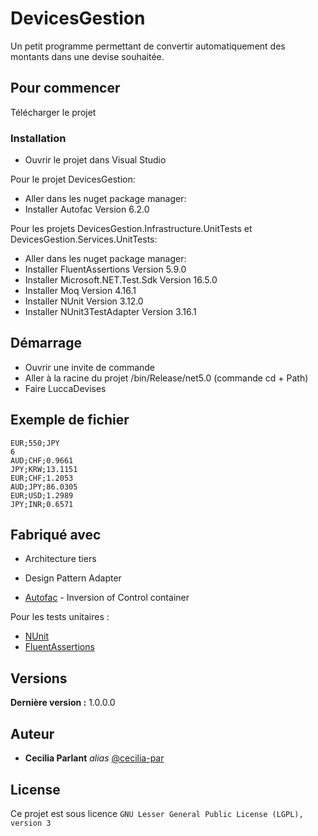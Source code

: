 # DevicesGestion

Un petit programme permettant de convertir automatiquement des montants
dans une devise souhaitée. 

## Pour commencer

Télécharger le projet

### Installation

- Ouvrir le projet dans Visual Studio

Pour le projet DevicesGestion: 
- Aller dans les nuget package manager: 
- Installer Autofac Version 6.2.0

Pour les projets DevicesGestion.Infrastructure.UnitTests et DevicesGestion.Services.UnitTests: 
- Aller dans les nuget package manager: 
- Installer FluentAssertions Version 5.9.0
- Installer Microsoft.NET.Test.Sdk Version 16.5.0
- Installer Moq Version 4.16.1
- Installer NUnit Version 3.12.0
- Installer NUnit3TestAdapter Version 3.16.1

## Démarrage

- Ouvrir une invite de commande
- Aller à la racine du projet /bin/Release/net5.0 (commande cd + Path)
- Faire LuccaDevises <chemin vers le fichier>

## Exemple de fichier 

  ```
  EUR;550;JPY
  6
  AUD;CHF;0.9661
  JPY;KRW;13.1151
  EUR;CHF;1.2053
  AUD;JPY;86.0305
  EUR;USD;1.2989
  JPY;INR;0.6571
  ```

## Fabriqué avec

- Architecture tiers

- Design Pattern Adapter

- [Autofac](https://autofac.org/) -  Inversion of Control container

Pour les tests unitaires :
- [NUnit](https://docs.microsoft.com/fr-fr/dotnet/core/testing/unit-testing-with-nunit) 
- [FluentAssertions](https://fluentassertions.com/) 

## Versions

**Dernière version :** 1.0.0.0

## Auteur

- **Cecilia Parlant** _alias_ [@cecilia-par](https://github.com/cecilia-par)

## License

Ce projet est sous licence `GNU Lesser General Public License (LGPL), version 3`
